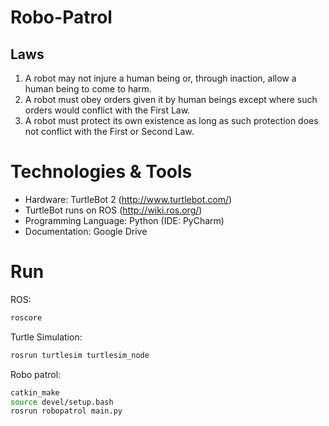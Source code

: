 # Robo-Patrol

## Laws

1. A robot may not injure a human being or, through inaction, allow a human being to come to harm.
2. A robot must obey orders given it by human beings except where such orders would conflict with the First Law.
3. A robot must protect its own existence as long as such protection does not conflict with the First or Second Law.


# Technologies & Tools

* Hardware: TurtleBot 2 (http://www.turtlebot.com/)
* TurtleBot runs on ROS (http://wiki.ros.org/)
* Programming Language: Python (IDE: PyCharm)
* Documentation: Google Drive

# Run

ROS:

```bash
roscore
```

Turtle Simulation:

```bash
rosrun turtlesim turtlesim_node
```

Robo patrol:

```bash
catkin_make
source devel/setup.bash
rosrun robopatrol main.py
```
